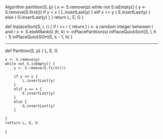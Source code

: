 Algorithm partition(S, p) {
    x <- S.remove(p)
    while not S.isEmpty() {
        y <-S.remove(S.first())
        if y < x {
            L.insertLast(y)
        }
        elif x == y {
            E.insertLast(y)
        }
        else {
            G.insertLast(y)
        }
    }
    return L, E, G
}

def InplaceSort(S, l, r) {
    if l >= r {
        return
    }
    i <- a ramdom integer betwwen l and r
    x <- S.eleAtRank(i)
    (h, k) <- inPlacePartition(x)
    inPlaceQuickSort(S, l, h - 1)
    inPlaceQuickSOrt(S, k - 1, h)
}


------


def Partition(S, p) {
    L, E, G

    x <- S.remove(p)
    while not S.isEmpty() {
        y <- S.remove(S.first())

        if y <= x {
            L.insertLast(y)
        }
        elif y == x {
            E.insertLast(y)
        }
        else {
            G.insertLast(y)
        }

    }
    retturn L, E, G
}